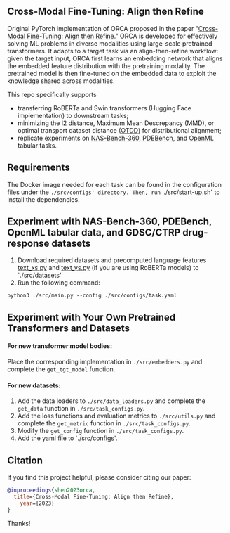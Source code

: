 ## Cross-Modal Fine-Tuning: Align then Refine

Original PyTorch implementation of ORCA proposed in the paper "[Cross-Modal Fine-Tuning: Align then Refine](https://arxiv.org/abs/)." 
ORCA is developed for effectively solving  ML problems in diverse modalities using large-scale pretrained transformers. 
It adapts to a target task  via an align-then-refine workflow: given the target input, ORCA first learns an embedding network  that aligns the embedded feature distribution with the pretraining modality. The pretrained model is then fine-tuned  on the embedded data to exploit the  knowledge shared across modalities. 

This repo specifically supports
- transferring RoBERTa and Swin transformers (Hugging Face implementation) to downstream tasks;
- minimizing the l2 distance, Maximum Mean Descrepancy (MMD), or optimal transport dataset distance ([OTDD](https://github.com/microsoft/otdd)) for distributional alignment;
- replicate experiments on [NAS-Bench-360](https://nb360.ml.cmu.edu), [PDEBench](https://github.com/pdebench/PDEBench), and [OpenML](https://www.openml.org/) tabular tasks.

## Requirements

The Docker image needed for each task can be found in the configuration files under the `./src/configs' directory. Then, run `./src/start-up.sh' to install the dependencies.

## Experiment with NAS-Bench-360, PDEBench, OpenML tabular data, and GDSC/CTRP drug-response datasets

1. Download required datasets and precomputed language features [text_xs.py](https://www.dropbox.com/s/yhlf25n8rzmdrtp/text_xs.npy?dl=0) and [text_ys.py](https://www.dropbox.com/s/16lj1vprg1pzckt/text_ys.npy?dl=0) (if you are using RoBERTa models) to  `./src/datasets'
2. Run the following command:
```
python3 ./src/main.py --config ./src/configs/task.yaml
```

## Experiment with Your Own Pretrained Transformers and Datasets

#### For new transformer model bodies:
Place the corresponding implementation in `./src/embedders.py` and complete the `get_tgt_model` function.

#### For new datasets:
1. Add the data loaders to `./src/data_loaders.py` and complete the `get_data` function in `./src/task_configs.py`.
2. Add the loss functions and evaluation metrics to `./src/utils.py` and complete the `get_metric` function in `./src/task_configs.py`.
3. Modify the `get_config` function in `./src/task_configs.py`.
4. Add the yaml file to  `./src/configs'.


## Citation
If you find this project helpful, please consider citing our paper:
```bibtex
@inproceedings{shen2023orca,
  title={Cross-Modal Fine-Tuning: Align then Refine},
    year={2023}
}
```
Thanks!
